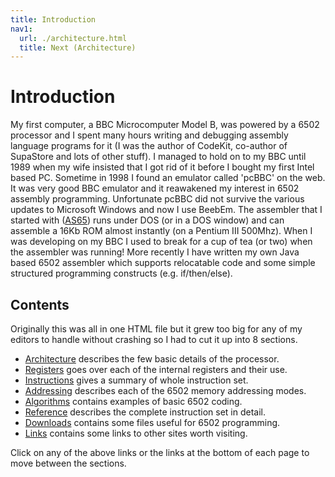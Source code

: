 ```yaml
---
title: Introduction
nav1:
  url: ./architecture.html
  title: Next (Architecture)
---
```


# Introduction
My first computer, a BBC Microcomputer Model B, was powered by a 6502 processor and I spent many hours writing and debugging assembly language programs for it (I was the author of CodeKit, co-author of SupaStore and lots of other stuff). I managed to hold on to my BBC until 1989 when my wife insisted that I got rid of it before I bought my first Intel based PC.
Sometime in 1998 I found an emulator called 'pcBBC' on the web. It was very good BBC emulator and it reawakened my interest in 6502 assembly programming. Unfortunate pcBBC did not survive the various updates to Microsoft Windows and now I use BeebEm.
The assembler that I started with ([AS65](./downloads.html#tools)) runs under DOS (or in a DOS window) and can assemble a 16Kb ROM almost instantly (on a Pentium III 500Mhz). When I was developing on my BBC I used to break for a cup of tea (or two) when the assembler was running!
More recently I have written my own Java based 6502 assembler which supports relocatable code and some simple structured programming constructs (e.g. if/then/else).

## Contents
Originally this was all in one HTML file but it grew too big for any of my editors to handle without crashing so I had to cut it up into 8 sections.

- [Architecture](./architecture.md) describes the few basic details of the processor.
- [Registers](./registers.md) goes over each of the internal registers and their use.
- [Instructions](./instructions.md) gives a summary of whole instruction set.
- [Addressing](./addressing.md) describes each of the 6502 memory addressing modes.
- [Algorithms](./algorithms.md) contains examples of basic 6502 coding.
- [Reference](./reference.md) describes the complete instruction set in detail.
- [Downloads](./downloads.md) contains some files useful for 6502 programming.
- [Links](./links.md) contains some links to other sites worth visiting.

Click on any of the above links or the links at the bottom of each page to move between the sections.

